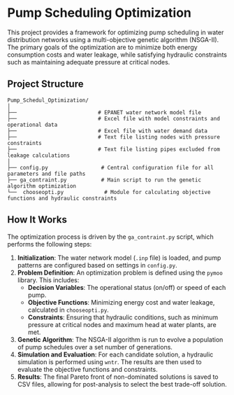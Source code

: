 # Pump Scheduling Optimization

This project provides a framework for optimizing pump scheduling in water distribution networks using a multi-objective genetic algorithm (NSGA-II). The primary goals of the optimization are to minimize both energy consumption costs and water leakage, while satisfying hydraulic constraints such as maintaining adequate pressure at critical nodes.

## Project Structure

```
Pump_Schedul_Optimization/
│
├──                          # EPANET water network model file
├──                          # Excel file with model constraints and operational data
├──                          # Excel file with water demand data
├──                          # Text file listing nodes with pressure constraints
├──                          # Text file listing pipes excluded from leakage calculations
│
├── config.py                 # Central configuration file for all parameters and file paths
├── ga_contraint.py           # Main script to run the genetic algorithm optimization
└──  chooseopti.py             # Module for calculating objective functions and hydraulic constraints

```

## How It Works

The optimization process is driven by the `ga_contraint.py` script, which performs the following steps:

1.  **Initialization**: The water network model (`.inp` file) is loaded, and pump patterns are configured based on settings in `config.py`.
2.  **Problem Definition**: An optimization problem is defined using the `pymoo` library. This includes:
    -   **Decision Variables**: The operational status (on/off) or speed of each pump.
    -   **Objective Functions**: Minimizing energy cost and water leakage, calculated in `chooseopti.py`.
    -   **Constraints**: Ensuring that hydraulic conditions, such as minimum pressure at critical nodes and maximum head at water plants, are met.
3.  **Genetic Algorithm**: The NSGA-II algorithm is run to evolve a population of pump schedules over a set number of generations.
4.  **Simulation and Evaluation**: For each candidate solution, a hydraulic simulation is performed using `wntr`. The results are then used to evaluate the objective functions and constraints.
5.  **Results**: The final Pareto front of non-dominated solutions is saved to CSV files, allowing for post-analysis to select the best trade-off solution.

